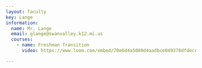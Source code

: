 ```yaml
---
layout: faculty
key: Lange
information:
  name: Mr. Lange
  email: glange@swanvalley.k12.mi.us
  courses:
    - name: Freshman Transition 
      video: https://www.loom.com/embed/70e6d4a5080d4aadbce049378dfdecd9

---
```

